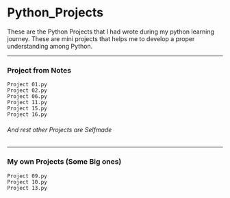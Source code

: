 # Python_Projects
These are the Python Projects that I had wrote during my python learning journey. These are mini projects that helps me to develop a proper understanding among Python.
***
### Project from Notes
```
Project 01.py
Project 02.py
Project 06.py
Project 11.py
Project 15.py 
Project 16.py
```
###### And rest other Projects are Selfmade
***
### My own Projects (Some Big ones)
```
Project 09.py
Project 10.py
Project 13.py
```
